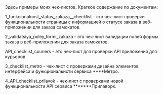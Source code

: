 Здесь примеры моих чек-листов.
Краткое содержание по документам:

1_funkcionalnost_status_zakaza__checklist - это чек-лист проверки функциональности
страницы с информацией о статусе заказа в веб-приложении для заказа самокатов.

2_validatsiya_poley_formi_zakaza   - это чек-лист валидации полей формы заказа 
в веб-приложении для заказа самокатов.

API_checklist_couriers - это чек-лист для проверки API приложения для курьеров.

3_checklist_metro - чек-лист с проверками дизайна элементов интерфейса
 и функциональнсти сервиса ****Метро.

4_API_checklist_prilavok - чек-лист с проверками новой
 функциональности API сервиса *******Прилаворк.
